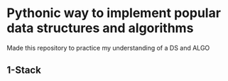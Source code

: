 # Pythonic way to implement popular data structures and algorithms

Made this repository to practice my understanding of a DS and ALGO

## 1-Stack
